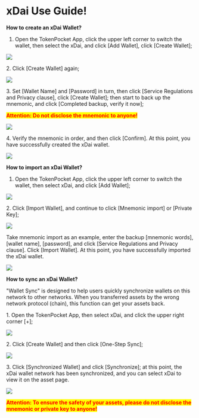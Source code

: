 # xDai Use Guide!

**How to create an xDai Wallet?**

1. Open the TokenPocket App, click the upper left corner to switch the wallet, then select the xDai, and click \[Add Wallet], click \[Create Wallet];

![](<../../.gitbook/assets/1 (10).png>)

2\. Click \[Create Wallet] again;

![](<../../.gitbook/assets/1 拷贝.png>)

3\. Set \[Wallet Name] and \[Password] in turn, then click \[Service Regulations and Privacy clause], click \[Create Wallet]; then start to back up the mnemonic, and click \[Completed backup, verify it now];

<mark style="color:red;">**Attention: Do not disclose the mnemonic to anyone!**</mark>

![](<../../.gitbook/assets/1 拷贝 2.png>)

4\. Verify the mnemonic in order, and then click \[Confirm]. At this point, you have successfully created the xDai wallet.

![](<../../.gitbook/assets/1 拷贝 3.png>)

**How to import an xDai Wallet?**

1. Open the TokenPocket App, click the upper left corner to switch the wallet, then select xDai, and click \[Add Wallet];

![](<../../.gitbook/assets/1 拷贝 4.png>)

2\. Click \[Import Wallet], and continue to click \[Mnemonic import] or \[Private Key];

![](<../../.gitbook/assets/1 拷贝 5.png>)

Take mnemonic import as an example, enter the backup \[mnemonic words], \[wallet name], \[password], and click \[Service Regulations and Privacy clause]. Click \[Import Wallet]. At this point, you have successfully imported the xDai wallet.

![](<../../.gitbook/assets/1 拷贝 6.png>)

**How to sync an xDai Wallet?**

"Wallet Sync" is designed to help users quickly synchronize wallets on this network to other networks. When you transferred assets by the wrong network protocol (chain), this function can get your assets back.

&#x20;

1\. Open the TokenPocket App, then select xDai, and click the upper right corner \[+];

![](<../../.gitbook/assets/1 拷贝 7.png>)

2\. Click \[Create Wallet] and then click \[One-Step Sync];

![](<../../.gitbook/assets/1 拷贝 8.png>)

3\. Click \[Synchronized Wallet] and click \[Synchronize]; at this point, the xDai wallet network has been synchronized, and you can select xDai to view it on the asset page.

![](<../../.gitbook/assets/1 拷贝 9 (1).png>)

<mark style="color:red;">**Attention: To ensure the safety of your assets, please do not disclose the mnemonic or private key to anyone!**</mark>
